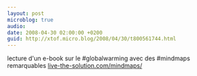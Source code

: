 ```yaml
---
layout: post
microblog: true
audio: 
date: 2008-04-30 02:00:00 +0200
guid: http://xtof.micro.blog/2008/04/30/t800561744.html
---
```

lecture d'un e-book sur le #globalwarming avec des #mindmaps remarquables [live-the-solution.com/mindmaps/](http://live-the-solution.com/mindmaps/)

